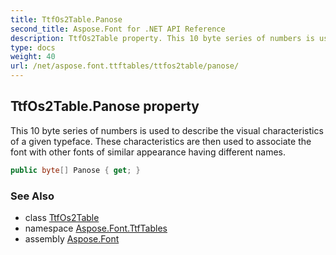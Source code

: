 ```yaml
---
title: TtfOs2Table.Panose
second_title: Aspose.Font for .NET API Reference
description: TtfOs2Table property. This 10 byte series of numbers is used to describe the visual characteristics of a given typeface. These characteristics are then used to associate the font with other fonts of similar appearance having different names
type: docs
weight: 40
url: /net/aspose.font.ttftables/ttfos2table/panose/
---
```

## TtfOs2Table.Panose property

This 10 byte series of numbers is used to describe the visual characteristics of a given typeface. These characteristics are then used to associate the font with other fonts of similar appearance having different names.

```csharp
public byte[] Panose { get; }
```

### See Also

* class [TtfOs2Table](../)
* namespace [Aspose.Font.TtfTables](../../ttfos2table/)
* assembly [Aspose.Font](../../../)


